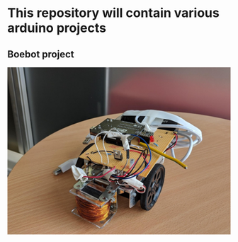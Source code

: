 # This repository will contain various arduino projects

## Boebot project
![BoeBot](https://github.com/blaze21777/C-Projects/blob/master/Arduino-Projects/Boe-Bot/Boe-Bot-Picture.jpg)
